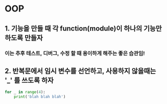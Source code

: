 # OOP

## 1. 기능을 만들 때 각 function(module)이 하나의 기능만 하도록 만들자

### 이는 추후 테스트, 디버그, 수정 할 때 용이하게 해주는 좋은 습관임!

## 2. 반복문에서 임시 변수를  선언하고, 사용하지 않을때는 '_' 를 쓰도록 하자

```python
for _ in range(4):
	print('blah blah blah')
```

